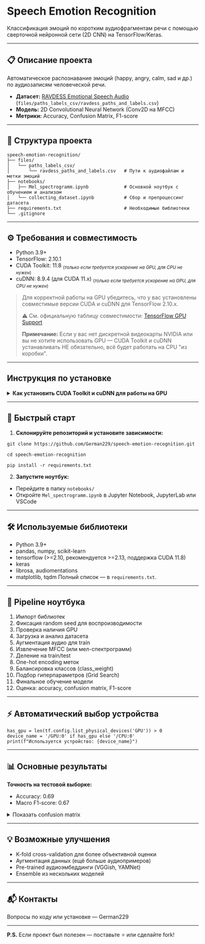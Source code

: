 # Speech Emotion Recognition

Классификация эмоций по коротким аудиофрагментам речи с помощью сверточной нейронной сети (2D CNN) на TensorFlow/Keras.

---

## 📋 Описание проекта

Автоматическое распознавание эмоций (happy, angry, calm, sad и др.) по аудиозаписям человеческой речи.

* **Датасет:** [RAVDESS Emotional Speech Audio](https://www.kaggle.com/datasets/uwrfkaggler/ravdess-emotional-speech-audio) (`files/paths_labels_csv/ravdess_paths_and_labels.csv`)
* **Модель:** 2D Convolutional Neural Network (Conv2D на MFCC)
* **Метрики:** Accuracy, Confusion Matrix, F1-score

---

## 📂 Структура проекта

```
speech-emotion-recognition/
├── files/
│   └── paths_labels_csv/
│       └── ravdess_paths_and_labels.csv   # Пути к аудиофайлам и метки эмоций
├── notebooks/
│   ├── Mel_spectrogramm.ipynb             # Основной ноутбук с обучением и анализом
│   └── collecting_dataset.ipynb           # Сбор и препроцессинг датасета
├── requirements.txt                       # Необходимые библиотеки
└── .gitignore
```

---

## ⚙️ Требования и совместимость

* Python 3.9+
* TensorFlow: 2.10.1
* CUDA Toolkit: 11.8 <sub>(*только если требуется ускорение на GPU, для CPU не нужен*)</sub>
* cuDNN: 8.9.4 (для CUDA 11.x) <sub>(*только если требуется ускорение на GPU, для CPU не нужен*)</sub>

> Для корректной работы на GPU убедитесь, что у вас установлены совместимые версии CUDA и cuDNN для TensorFlow 2.10.x.
>
> ⚠️ См. официальную таблицу совместимости: [TensorFlow GPU Support](https://www.tensorflow.org/install/source#gpu)
>
> **Примечание:**
> Если у вас нет дискретной видеокарты NVIDIA или вы не хотите использовать GPU — CUDA Toolkit и cuDNN устанавливать НЕ обязательно, всё будет работать на CPU "из коробки".

---

## Инструкция по установке

<details>
<summary><b>Как установить CUDA Toolkit и cuDNN для работы на GPU</b></summary>

1. Скачайте и установите **CUDA Toolkit 11.8**:

   * [CUDA Toolkit 11.8 Download](https://developer.nvidia.com/cuda-11-8-0-download-archive)
   * Выберите вашу ОС и скачайте инсталлятор (Windows: local `.exe`, Linux: `.run`).
   * Установите в папку, например: `C:\Program Files\NVIDIA GPU Computing Toolkit\CUDA\v11.8`

2. Скачайте **cuDNN 8.9.4 для CUDA 11.x**:

   * [cuDNN 8.9.4 Download](https://developer.nvidia.com/rdp/cudnn-archive)
   * Выберите версию под вашу ОС (Windows или Linux)
   * Распакуйте архив (например, `cudnn-windows-x86_64-8.9.4.25_cuda11-archive.zip`)

3. Скопируйте содержимое cuDNN в CUDA Toolkit:

   * содержимое `bin` → в `CUDA\v11.8\bin\`
   * содержимое `include` → в `CUDA\v11.8\include\`
   * содержимое `lib` → в `CUDA\v11.8\lib\x64\` (Windows) или `lib64` (Linux)

4. Проверьте переменные среды (Windows):

   * Добавьте в PATH:

     * `C:\Program Files\NVIDIA GPU Computing Toolkit\CUDA\v11.8\bin`
     * `C:\Program Files\NVIDIA GPU Computing Toolkit\CUDA\v11.8\libnvvp`
   * `CUDA_PATH` или `CUDA_HOME` укажите на `C:\Program Files\NVIDIA GPU Computing Toolkit\CUDA\v11.8`

5. Проверьте установку:

   * В терминале: `nvcc --version`
   * В Python:

     ```python
     import tensorflow as tf
     print(tf.config.list_physical_devices('GPU'))
     ```

</details>

---

## 🚀 Быстрый старт

1. **Склонируйте репозиторий и установите зависимости:**

```
git clone https://github.com/German229/speech-emotion-recognition.git
```

```
cd speech-emotion-recognition
```

```
pip install -r requirements.txt
```

2. **Запустите ноутбук:**

* Перейдите в папку `notebooks/`
* Откройте `Mel_spectrogramm.ipynb` в Jupyter Notebook, JupyterLab или VSCode

---

## 🛠 Используемые библиотеки

* Python 3.9+
* pandas, numpy, scikit-learn
* tensorflow (>=2.10, рекомендуется >=2.13, поддержка CUDA 11.8)
* keras
* librosa, audiomentations
* matplotlib, tqdm
  Полный список — в `requirements.txt`.

---

## 🔗 Pipeline ноутбука

1. Импорт библиотек
2. Фиксация random seed для воспроизводимости
3. Проверка наличия GPU
4. Загрузка и анализ датасета
5. Аугментация аудио для train
6. Извлечение MFCC (или мел-спектрограмм)
7. Деление на train/test
8. One-hot encoding меток
9. Балансировка классов (class\_weight)
10. Подбор гиперпараметров (Grid Search)
11. Финальное обучение модели
12. Оценка: accuracy, confusion matrix, F1-score

---

## ⚡️ Автоматический выбор устройства

```
has_gpu = len(tf.config.list_physical_devices('GPU')) > 0
device_name = '/GPU:0' if has_gpu else '/CPU:0'
print(f"Используется устройство: {device_name}")
```

---

## 📊 Основные результаты

**Точность на тестовой выборке:**

* Accuracy: 0.69
* Macro F1-score: 0.67

<details>
<summary>Показать confusion matrix</summary>

```
Confusion Matrix:
[[31  0  3  1  2  0  1  0]
 [ 0 33  0  0  0  5  0  0]
 [ 5  2 22  2  1  0  3  3]
 [ 3  2  1 25  3  0  2  4]
 [ 1  0  0  6 26  2  0  4]
 [ 0  2  2  0  1 16  0  0]
 [ 3  6  2  2  1  6 17  1]
 [ 1  0  3  1  3  0  0 31]]
```

</details>

---

## 💡 Возможные улучшения

* K-fold cross-validation для более объективной оценки
* Аугментация данных (ещё больше аудиопримеров)
* Pre-trained аудиоэмбеддинги (VGGish, YAMNet)
* Ensemble из нескольких моделей

---

## 📬 Контакты

Вопросы по коду или установке — German229

---

**P.S.**
Если проект был полезен — поставьте ⭐️ или сделайте fork!
